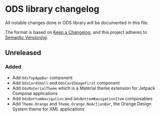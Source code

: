 # ODS library changelog

All notable changes done in ODS library will be documented in this file.

The format is based on [Keep a Changelog](https://keepachangelog.com/en/1.0.0/),
and this project adheres to [Semantic Versioning](https://semver.org/spec/v2.0.0.html).

## Unreleased

### Added

- Add `OdsTopAppBar` component
- Add `OdsCardSmall` and `OdsCardImageFirst` component
- Add `OdsMaterialTheme` which is a Material theme extension for Jetpack Compose applications
- Add `OdsBottomNavigation` and `OdsBottomNavigationItem` composables
- Add `Theme.Orange` and `Theme.Orange.NoActionBar`, the Orange Design System theme for XML applications